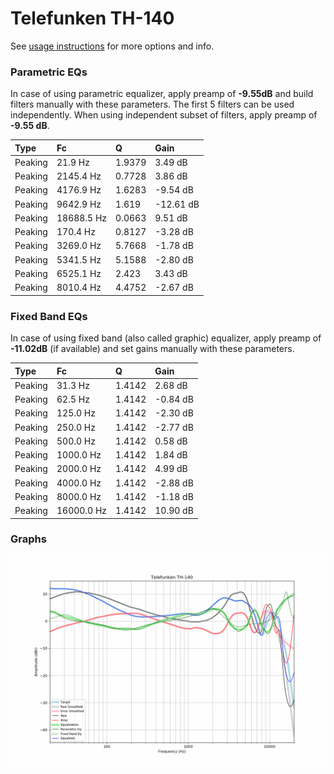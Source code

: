 # Telefunken TH-140
See [usage instructions](https://github.com/jaakkopasanen/AutoEq#usage) for more options and info.

### Parametric EQs
In case of using parametric equalizer, apply preamp of **-9.55dB** and build filters manually
with these parameters. The first 5 filters can be used independently.
When using independent subset of filters, apply preamp of **-9.55 dB**.

| Type    | Fc         |      Q | Gain      |
|:--------|:-----------|:-------|:----------|
| Peaking | 21.9 Hz    | 1.9379 | 3.49 dB   |
| Peaking | 2145.4 Hz  | 0.7728 | 3.86 dB   |
| Peaking | 4176.9 Hz  | 1.6283 | -9.54 dB  |
| Peaking | 9642.9 Hz  | 1.619  | -12.61 dB |
| Peaking | 18688.5 Hz | 0.0663 | 9.51 dB   |
| Peaking | 170.4 Hz   | 0.8127 | -3.28 dB  |
| Peaking | 3269.0 Hz  | 5.7668 | -1.78 dB  |
| Peaking | 5341.5 Hz  | 5.1588 | -2.80 dB  |
| Peaking | 6525.1 Hz  | 2.423  | 3.43 dB   |
| Peaking | 8010.4 Hz  | 4.4752 | -2.67 dB  |

### Fixed Band EQs
In case of using fixed band (also called graphic) equalizer, apply preamp of **-11.02dB**
(if available) and set gains manually with these parameters.

| Type    | Fc         |      Q | Gain     |
|:--------|:-----------|:-------|:---------|
| Peaking | 31.3 Hz    | 1.4142 | 2.68 dB  |
| Peaking | 62.5 Hz    | 1.4142 | -0.84 dB |
| Peaking | 125.0 Hz   | 1.4142 | -2.30 dB |
| Peaking | 250.0 Hz   | 1.4142 | -2.77 dB |
| Peaking | 500.0 Hz   | 1.4142 | 0.58 dB  |
| Peaking | 1000.0 Hz  | 1.4142 | 1.84 dB  |
| Peaking | 2000.0 Hz  | 1.4142 | 4.99 dB  |
| Peaking | 4000.0 Hz  | 1.4142 | -2.88 dB |
| Peaking | 8000.0 Hz  | 1.4142 | -1.18 dB |
| Peaking | 16000.0 Hz | 1.4142 | 10.90 dB |

### Graphs
![](./Telefunken%20TH-140.png)
